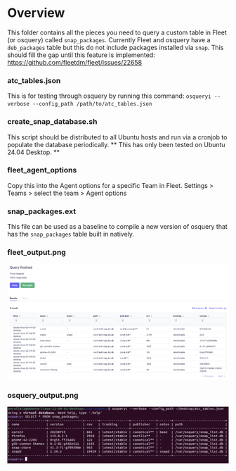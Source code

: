 # Overview
This folder contains all the pieces you need to query a custom table in Fleet (or osquery) called ```snap_packages```. Currently Fleet and osquery have a ```deb_packages``` table but this do not include packages installed via ```snap```. This should fill the gap until this feature is implemented: https://github.com/fleetdm/fleet/issues/22658

### atc_tables.json
This is for testing through osquery by running this command: ```osqueryi --verbose --config_path /path/to/atc_tables.json```

### create_snap_database.sh
This script should be distributed to all Ubuntu hosts and run via a cronjob to populate the database periodically. ** This has only been tested on Ubuntu 24.04 Desktop. **

### fleet_agent_options
Copy this into the Agent options for a specific Team in Fleet. Settings > Teams > select the team > Agent options

### snap_packages.ext
This file can be used as a baseline to compile a new version of osquery that has the ```snap_packages``` table built in natively.

### fleet_output.png
![alt text](https://github.com/allenhouchins/fleet-stuff/blob/main/linux-mdm-snap-packages/fleet_ouput.png "Fleet output")

### osquery_output.png
![alt text](https://github.com/allenhouchins/fleet-stuff/blob/main/linux-mdm-snap-packages/osquery_output.png "osquery output")
